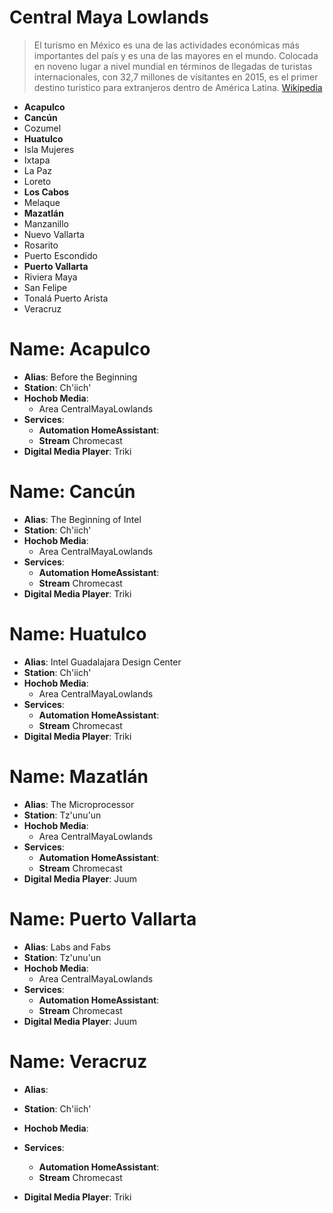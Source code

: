 # Central Maya Lowlands

> El turismo en México es una de las actividades económicas más importantes del país y es una de las mayores en el mundo. Colocada en noveno lugar a nivel mundial en términos de llegadas de turistas internacionales, con 32,7 millones de visitantes en 2015, es el primer destino turistico para extranjeros dentro de América Latina. [Wikipedia](https://es.wikipedia.org/wiki/Turismo_en_M%C3%A9xico)

- __Acapulco__
- __Cancún__
- Cozumel
- __Huatulco__
- Isla Mujeres
- Ixtapa
- La Paz
- Loreto
- __Los Cabos__
- Melaque
- __Mazatlán__
- Manzanillo
- Nuevo Vallarta
- Rosarito
- Puerto Escondido
- __Puerto Vallarta__
- Riviera Maya
- San Felipe
- Tonalá Puerto Arista
- Veracruz

# Name: Acapulco

- __Alias__: Before the Beginning
- __Station__: Ch'iich'
- __Hochob Media__:
  - Area CentralMayaLowlands
- __Services__:
  - __Automation HomeAssistant__:
  - __Stream__ Chromecast
- __Digital Media Player__: Triki

# Name: Cancún

- __Alias__: The Beginning of Intel
- __Station__: Ch'iich'
- __Hochob Media__:
  - Area CentralMayaLowlands
- __Services__:
  - __Automation HomeAssistant__:
  - __Stream__ Chromecast
- __Digital Media Player__: Triki

# Name: Huatulco

- __Alias__: Intel Guadalajara Design Center
- __Station__: Ch'iich'
- __Hochob Media__:
  - Area CentralMayaLowlands
- __Services__:
  - __Automation HomeAssistant__:
  - __Stream__ Chromecast
- __Digital Media Player__: Triki


# Name: Mazatlán

- __Alias__: The Microprocessor
- __Station__: Tz'unu'un
- __Hochob Media__:
  - Area CentralMayaLowlands
- __Services__:
  - __Automation HomeAssistant__:
  - __Stream__ Chromecast
- __Digital Media Player__: Juum


# Name: Puerto Vallarta

- __Alias__: Labs and Fabs
- __Station__: Tz'unu'un
- __Hochob Media__:
  - Area CentralMayaLowlands
- __Services__:
  - __Automation HomeAssistant__:
  - __Stream__ Chromecast
- __Digital Media Player__: Juum

# Name: Veracruz

- __Alias__: 
- __Station__: Ch'iich'
- __Hochob Media__:

- __Services__:
  - __Automation HomeAssistant__:
  - __Stream__ Chromecast
- __Digital Media Player__: Triki
